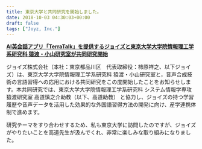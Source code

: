 ```yaml
---
title: 東京大学と共同研究を開始しました。
date: 2018-10-03 04:30:03+00:00
draft: false
tags: ["Joyz, Inc."]
---
```


**[AI英会話アプリ「TerraTalk」を提供するジョイズと東京大学大学院情報理工学系研究科 猿渡・小山研究室が共同研究開始](https://prtimes.jp/main/html/rd/p/000000009.000017644.html)**

ジョイズ株式会社（本社：東京都品川区　代表取締役：柿原祥之、以下ジョイズ）は、東京大学大学院情報理工学系研究科 猿渡・小山研究室と，音声合成技術の言語習得への応用における共同研究をこの度開始したことをお知らせします。本共同研究では、東京大学大学院情報理工学系研究科 システム情報学専攻 猿渡研究室 高道慎之介助教（以下、高道助教） と協力し、ジョイズの持つ学習履歴や音声データを活用した効果的な外国語習得方法の開発に向け、産学連携体制で進めます。


研究テーマをすり合わせするため、私も東京大学に訪問したのですが、ジョイズがやりたいことを高道先生が汲んでくれ、非常に楽しみな取り組みになりました。
